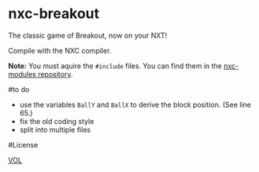 nxc-breakout
============

The classic game of Breakout, now on your NXT!

Compile with the NXC compiler.

**Note:** You must aquire the `#include` files. You can find them in the [nxc-modules repository](https://github.com/ArtskydJ/nxc-modules).

#to do

- use the variables `BallY` and `BallX` to derive the block position. (See line 65.)
- fix the old coding style
- split into multiple files

#License

[VOL](http://veryopenlicense.com)
